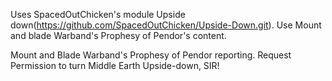 Uses SpacedOutChicken's module Upside down(https://github.com/SpacedOutChicken/Upside-Down.git). Use Mount and blade Warband's Prophesy of Pendor's content.

Mount and Blade Warband's Prophesy of Pendor reporting. Request Permission to turn Middle Earth Upside-down, SIR!

